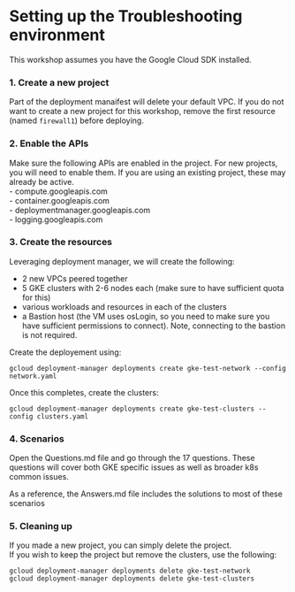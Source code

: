 
# Setting up the Troubleshooting environment

This workshop assumes you have the Google Cloud SDK installed.

### 1. Create a new project

Part of the deployment manaifest will delete your default VPC.
If you do not want to create a new project for this workshop, remove the first resource (named `firewall1`) before deploying.

### 2. Enable the APIs

Make sure the following APIs are enabled in the project. For new projects, you will need to enable them. If you are using an existing project, these may already be active.  
    - compute.googleapis.com  
    - container.googleapis.com  
    - deploymentmanager.googleapis.com  
    - logging.googleapis.com  


### 3. Create the resources

Leveraging deployment manager, we will create the following:

- 2 new VPCs peered together
- 5 GKE clusters with 2-6 nodes each (make sure to have sufficient quota for this)
- various workloads and resources in each of the clusters
- a Bastion host (the VM uses osLogin, so you need to make sure you have sufficient permissions to connect). Note, connecting to the bastion is not required.

Create the deployement using:

    gcloud deployment-manager deployments create gke-test-network --config network.yaml

Once this completes, create the clusters:

    gcloud deployment-manager deployments create gke-test-clusters --config clusters.yaml


### 4. Scenarios

Open the Questions.md file and go through the 17 questions. These questions will cover both GKE specific issues as well as broader k8s common issues.  

As a reference, the Answers.md file includes the solutions to most of these scenarios


### 5. Cleaning up

If you made a new project, you can simply delete the project.  
If you wish to keep the project but remove the clusters, use the following:

    gcloud deployment-manager deployments delete gke-test-network
    gcloud deployment-manager deployments delete gke-test-clusters
